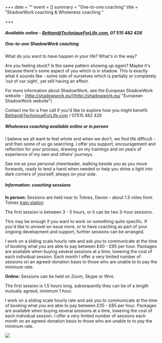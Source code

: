 +++
date = ""
event = []
summary = "One-to-one coaching"
title = "ShadowWork coaching & Wholeness coaching "

+++
#### _Available online - Bethan@TechniqueForLife.com, 07 515 482 426_

##### One-to-one **_ShadowWork_ coaching**

What do you want to have happen in your life?  What's in the way?

Are you feeling stuck?  Is the same pattern showing up _again_?  Maybe it's because there's some aspect of you which is in shadow.  This is exactly what it sounds like - some side of ourselves which is partially or completely 'out of our sight', yet still having an effect.

For more information about ShadowWork, see the European ShadowWork website -  [http://shadowwork.eu/](http://shadowwork.eu/ "European ShadowWork website")

Contact me for a free call if you'd like to explore how you might benefit:   [Bethan@TechniqueForLife.com](mailto:Bethan@techniqueforlife.com) / 07515 482 426

##### **_Wholeness_ coaching**  _available online or in person_

I believe we all want to feel whole and when we don't, we find life difficult - and then some of us go searching.  I offer you support, encouragement and reflection for your process, drawing on my trainings and on years of experience of my own and others' journeys.

See me as your personal cheerleader, walking beside you as you move forwards, ready to lend a hand when needed or help you shine a light into dark corners of yourself, always on your side.

##### **Information:** coaching sessions

**In person:**  Sessions are held near to Totnes, Devon - about 1.5 miles from Totnes [train station](https://www.nationalrail.co.uk/stations/TOT/details.html)

The first session is between 3 - 5 hours, or it can be two 3-hour sessions.  

This may be enough if you want to work on something quite specific.   If you'd like to unravel an issue more, or to have coaching as part of your ongoing development and support, further sessions can be arranged.

I work on a sliding scale hourly rate and ask you to communicate at the time of booking what you are able to pay between £40 - £95 per hour.   Packages are available when buying several sessions at a time, lowering the cost of each individual session.    Each month I offer a very limited number of sessions on an agreed-donation basis to those who are unable to to pay the minimum rate. 

**Online:**  Sessions can be held on Zoom, Skype or Wire.  

The first session is 1.5 hours long, subsequently they can be of a length mutually agreed, minimum 1 hour.

I work on a sliding scale hourly rate and ask you to communicate at the time of booking what you are able to pay between £35 - £85 per hour.   Packages are available when buying several sessions at a time, lowering the cost of each individual session.    I offer a very limited number of sessions each month on an agreed-donation basis to those who are unable to to pay the minimum rate. 

![](/uploads/bethanevansoutdoorsml.jpg)